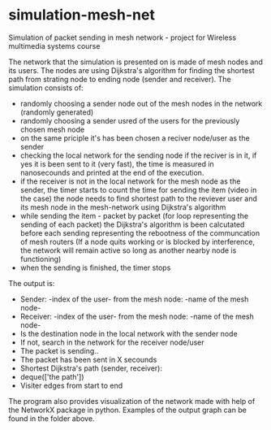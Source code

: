 # simulation-mesh-net
Simulation of packet sending in mesh network - project for Wireless multimedia systems course

The network that the simulation is presented on is made of mesh nodes and its users. The nodes are using Dijkstra's algorithm 
for finding the shortest path from strating node to ending node (sender and receiver).
The simulation consists of:
  - randomly choosing a sender node out of the mesh nodes in the network (randomly generated)
  - randomly choosing a sender usred of the users for the previously chosen mesh node
  - on the same priciple it's has been chosen a reciver node/user as the sender
  - checking the local network for the sending node if the reciver is in it, if yes it is been sent to it (very fast), the time
    is measured in nanosecounds and printed at the end of the execution.
  - if the receiver is not in the local network for the mesh node as the sender, the timer starts to count the time for sending 
    the item (video in the case) the node needs to find shortest path to the reviever user and its mesh node in the mesh-network 
    using Dijkstra's algorithm 
  - while sending the item - packet by packet (for loop representing the sending of each packet) the Dijkstra's algorithm is been
    calcutated before each sending representing the rebootness of the communcation of mesh routers (If a node quits working or 
    is blocked by interference, the network will remain active so long as another nearby node is functioning)
  - when the sending is finished, the timer stops

The output is:
  - Sender: -index of the user- from the mesh node: -name of the mesh node-
  - Receiver: -index of the user- from the mesh node: -name of the mesh node-
  - Is the destination node in the local network with the sender node
  - If not, search in the network for the receiver node/user
  - The packet is sending..
  - The packet has been sent in X secounds 
  - Shortest Dijkstra's path (sender, receiver):
  - deque(['the path'])
  - Visiter edges from start to end
 
The program also provides visualization of the network made with help of the NetworkX package in python. Examples of the output 
graph can be found in the folder above. 
